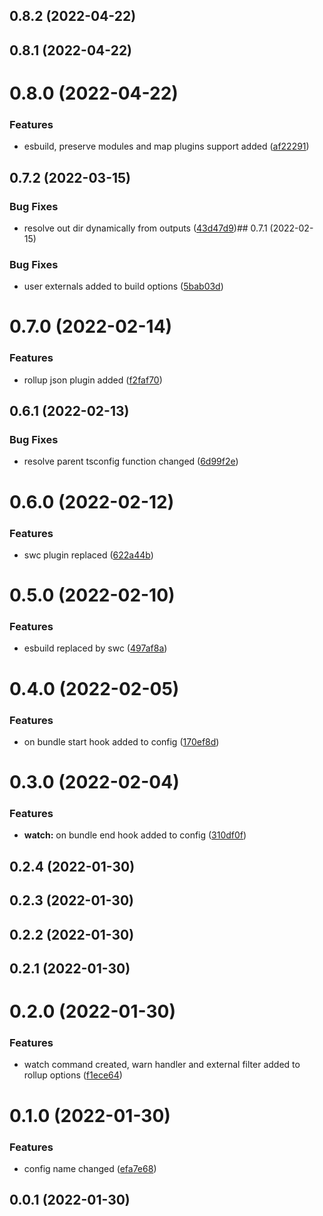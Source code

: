 

## 0.8.2 (2022-04-22)

## 0.8.1 (2022-04-22)

# 0.8.0 (2022-04-22)


### Features

* esbuild, preserve modules and map plugins support added ([af22291](https://github.com/techkit/bauen/commit/af222919da73e645091a844dc76faf9067ffcd16))

## 0.7.2 (2022-03-15)


### Bug Fixes

* resolve out dir dynamically from outputs ([43d47d9](https://github.com/techkit/bauen/commit/43d47d9ef84c836b9fc161bcd4063a92973d23c8))## 0.7.1 (2022-02-15)


### Bug Fixes

* user externals added to build options ([5bab03d](https://github.com/techkit/bauen/commit/5bab03d0d5129aca03d04d08f933e36a31875a01))

# 0.7.0 (2022-02-14)


### Features

* rollup json plugin added ([f2faf70](https://github.com/techkit/bauen/commit/f2faf70ef460d0cfdc44fbeb249397757705eda0))

## 0.6.1 (2022-02-13)


### Bug Fixes

* resolve parent tsconfig function changed ([6d99f2e](https://github.com/techkit/bauen/commit/6d99f2ecd9e20c63345063ab5a1b12319dd68875))

# 0.6.0 (2022-02-12)


### Features

* swc plugin replaced ([622a44b](https://github.com/techkit/bauen/commit/622a44b0a7d0cbb42e0ccd0a8b3ee4d8915d22a6))

# 0.5.0 (2022-02-10)


### Features

* esbuild replaced by swc ([497af8a](https://github.com/techkit/bauen/commit/497af8a9f58d2aa1ac72602604788db7ae7bd672))

# 0.4.0 (2022-02-05)


### Features

* on bundle start hook added to config ([170ef8d](https://github.com/techkit/bauen/commit/170ef8db4bd7dd230992ed779ee978e83acde990))

# 0.3.0 (2022-02-04)


### Features

* **watch:** on bundle end hook added to config ([310df0f](https://github.com/techkit/bauen/commit/310df0f17f77c7319325e1febbcd6b56680ff048))

## 0.2.4 (2022-01-30)

## 0.2.3 (2022-01-30)

## 0.2.2 (2022-01-30)

## 0.2.1 (2022-01-30)

# 0.2.0 (2022-01-30)


### Features

* watch command created, warn handler and external filter added to rollup options ([f1ece64](https://github.com/techkit/bauen/commit/f1ece648c3a2495d95da8e85d91cb65348a7e944))

# 0.1.0 (2022-01-30)


### Features

* config name changed ([efa7e68](https://github.com/techkit/bauen/commit/efa7e688103b713da5406150c645926c8f591e45))

## 0.0.1 (2022-01-30)